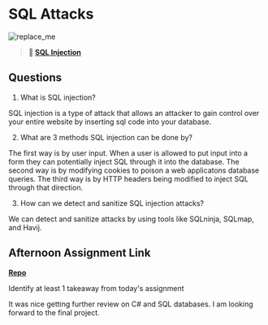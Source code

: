 # SQL Attacks

![replace_me](https://codeworks.blob.core.windows.net/public/assets/img/illustrations/placeholder.svg)

> **📖 [SQL Injection](https://codeworksacademy.com/fs-student-guide/resources/wk11/03-SQL-Injection)**

## Questions

1. What is SQL injection?

SQL injection is a type of attack that allows an attacker to gain control over your entire website by inserting sql code into your database.

2. What are 3 methods SQL injection can be done by?

The first way is by user input. When a user is allowed to put input into a form they can potentially inject SQL through it into the database.
The second way is by modifying cookies to poison a web applicatons database queries. 
The third way is by HTTP headers being modified to inject SQL through that direction.

3. How can we detect and sanitize SQL injection attacks?

We can detect and sanitize attacks by using tools like SQLninja, SQLmap, and Havij.

## Afternoon Assignment Link

**[Repo](https://github.com/Alexmquan/<ASSIGNMENT_REPO>)**

Identify at least 1 takeaway from today's assignment

It was nice getting further review on C# and SQL databases. I am looking forward to the final project.
